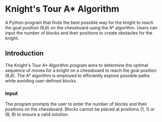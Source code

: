 # Knight's Tour A* Algorithm

A Python program that finds the best possible way for the knight to reach the goal position (8,8) on the chessboard using the A* algorithm. Users can input the number of blocks and their positions to create obstacles for the knight.

## Introduction

The Knight's Tour A* Algorithm program aims to determine the optimal sequence of moves for a knight on a chessboard to reach the goal position (8,8). The A* algorithm is employed to efficiently explore possible paths while avoiding user-defined blocks.

### Input
The program prompts the user to enter the number of blocks and their positions on the chessboard.
Blocks cannot be placed at positions (1, 1) or (8, 8) to ensure a valid solution.
